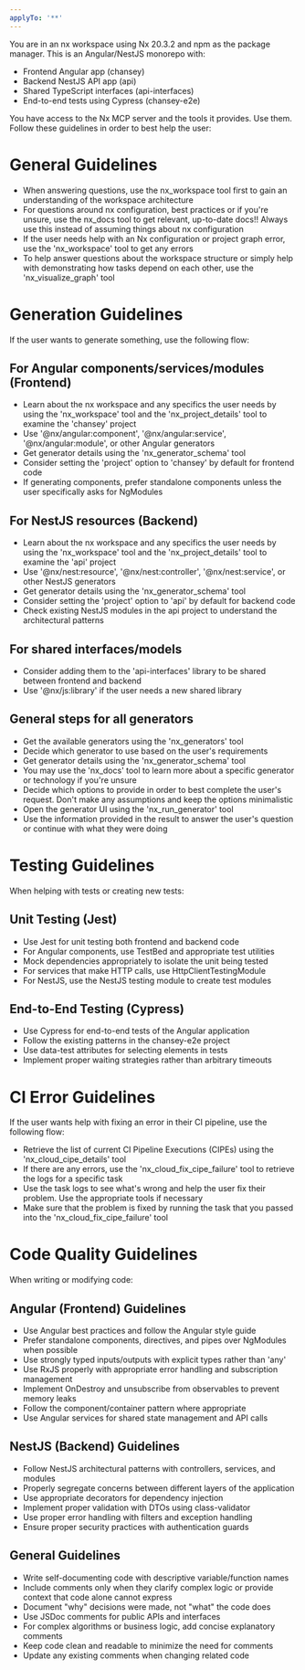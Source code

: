 ```yaml
---
applyTo: '**'
---
```


You are in an nx workspace using Nx 20.3.2 and npm as the package manager. This is an Angular/NestJS monorepo with:

- Frontend Angular app (chansey)
- Backend NestJS API app (api)
- Shared TypeScript interfaces (api-interfaces)
- End-to-end tests using Cypress (chansey-e2e)

You have access to the Nx MCP server and the tools it provides. Use them. Follow these guidelines in order to best help
the user:

# General Guidelines

- When answering questions, use the nx_workspace tool first to gain an understanding of the workspace architecture
- For questions around nx configuration, best practices or if you're unsure, use the nx_docs tool to get relevant,
  up-to-date docs!! Always use this instead of assuming things about nx configuration
- If the user needs help with an Nx configuration or project graph error, use the 'nx_workspace' tool to get any errors
- To help answer questions about the workspace structure or simply help with demonstrating how tasks depend on each
  other, use the 'nx_visualize_graph' tool

# Generation Guidelines

If the user wants to generate something, use the following flow:

## For Angular components/services/modules (Frontend)

- Learn about the nx workspace and any specifics the user needs by using the 'nx_workspace' tool and the
  'nx_project_details' tool to examine the 'chansey' project
- Use '@nx/angular:component', '@nx/angular:service', '@nx/angular:module', or other Angular generators
- Get generator details using the 'nx_generator_schema' tool
- Consider setting the 'project' option to 'chansey' by default for frontend code
- If generating components, prefer standalone components unless the user specifically asks for NgModules

## For NestJS resources (Backend)

- Learn about the nx workspace and any specifics the user needs by using the 'nx_workspace' tool and the
  'nx_project_details' tool to examine the 'api' project
- Use '@nx/nest:resource', '@nx/nest:controller', '@nx/nest:service', or other NestJS generators
- Get generator details using the 'nx_generator_schema' tool
- Consider setting the 'project' option to 'api' by default for backend code
- Check existing NestJS modules in the api project to understand the architectural patterns

## For shared interfaces/models

- Consider adding them to the 'api-interfaces' library to be shared between frontend and backend
- Use '@nx/js:library' if the user needs a new shared library

## General steps for all generators

- Get the available generators using the 'nx_generators' tool
- Decide which generator to use based on the user's requirements
- Get generator details using the 'nx_generator_schema' tool
- You may use the 'nx_docs' tool to learn more about a specific generator or technology if you're unsure
- Decide which options to provide in order to best complete the user's request. Don't make any assumptions and keep the
  options minimalistic
- Open the generator UI using the 'nx_run_generator' tool
- Use the information provided in the result to answer the user's question or continue with what they were doing

# Testing Guidelines

When helping with tests or creating new tests:

## Unit Testing (Jest)

- Use Jest for unit testing both frontend and backend code
- For Angular components, use TestBed and appropriate test utilities
- Mock dependencies appropriately to isolate the unit being tested
- For services that make HTTP calls, use HttpClientTestingModule
- For NestJS, use the NestJS testing module to create test modules

## End-to-End Testing (Cypress)

- Use Cypress for end-to-end tests of the Angular application
- Follow the existing patterns in the chansey-e2e project
- Use data-test attributes for selecting elements in tests
- Implement proper waiting strategies rather than arbitrary timeouts

# CI Error Guidelines

If the user wants help with fixing an error in their CI pipeline, use the following flow:

- Retrieve the list of current CI Pipeline Executions (CIPEs) using the 'nx_cloud_cipe_details' tool
- If there are any errors, use the 'nx_cloud_fix_cipe_failure' tool to retrieve the logs for a specific task
- Use the task logs to see what's wrong and help the user fix their problem. Use the appropriate tools if necessary
- Make sure that the problem is fixed by running the task that you passed into the 'nx_cloud_fix_cipe_failure' tool

# Code Quality Guidelines

When writing or modifying code:

## Angular (Frontend) Guidelines

- Use Angular best practices and follow the Angular style guide
- Prefer standalone components, directives, and pipes over NgModules when possible
- Use strongly typed inputs/outputs with explicit types rather than 'any'
- Use RxJS properly with appropriate error handling and subscription management
- Implement OnDestroy and unsubscribe from observables to prevent memory leaks
- Follow the component/container pattern where appropriate
- Use Angular services for shared state management and API calls

## NestJS (Backend) Guidelines

- Follow NestJS architectural patterns with controllers, services, and modules
- Properly segregate concerns between different layers of the application
- Use appropriate decorators for dependency injection
- Implement proper validation with DTOs using class-validator
- Use proper error handling with filters and exception handling
- Ensure proper security practices with authentication guards

## General Guidelines

- Write self-documenting code with descriptive variable/function names
- Include comments only when they clarify complex logic or provide context that code alone cannot express
- Document "why" decisions were made, not "what" the code does
- Use JSDoc comments for public APIs and interfaces
- For complex algorithms or business logic, add concise explanatory comments
- Keep code clean and readable to minimize the need for comments
- Update any existing comments when changing related code
